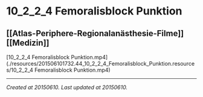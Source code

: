 # 10_2_2_4 Femoralisblock Punktion
 [[Atlas-Periphere-Regionalanästhesie-Filme]] [[Medizin]] 
---



[10\_2\_2\_4 Femoralisblock Punktion.mp4](./resources/201506101732.44_10_2_2_4_Femoralisblock_Punktion.resources/10_2_2_4 Femoralisblock Punktion.mp4)

---

_Created at 20150610._
_Last updated at 20150610._



